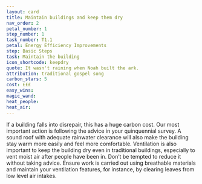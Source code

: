 ```yaml
---
layout: card
title: Maintain buildings and keep them dry
nav_order: 2
petal_number: 1
step_number: 1
task_number: T1.1
petal: Energy Efficiency Improvements
step: Basic Steps
task: Maintain the building
icon_shortcode: keepdry
quote: It wasn't raining when Noah built the ark.
attribution: traditional gospel song
carbon_stars: 5
cost: £££
easy_wins: 
magic_wand: 
heat_people: 
heat_air: 
---
```


<p>If a building falls into disrepair, this has a huge carbon cost.  Our most important action is following the advice in your quinquennial survey.   A sound roof with adequate rainwater clearance will also make the building stay warm more easily and feel more comfortable. Ventilation is also important to keep the building dry even in traditional buildings, especially to vent moist air after people have been in. Don’t be tempted to reduce it without taking advice. Ensure work is carried out using breathable materials and maintain your ventilation features, for instance, by clearing leaves from low level air intakes.</p> 
